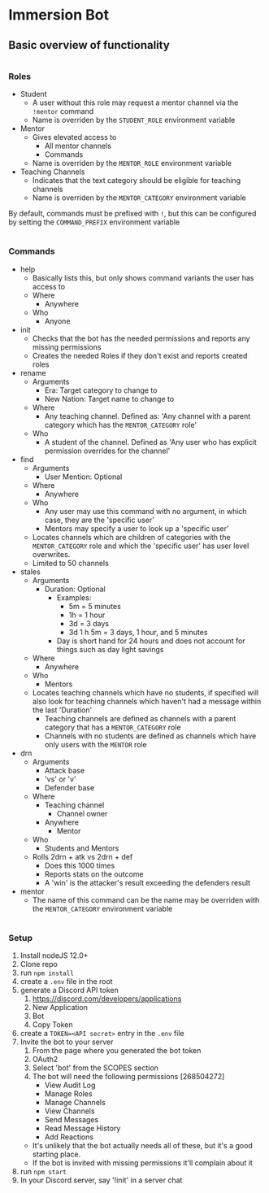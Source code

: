 # Immersion Bot
##
## Basic overview of functionality
#
### Roles
- Student
    - A user without this role may request a mentor channel via the `!mentor` command
    - Name is overriden by the `STUDENT_ROLE` environment variable
- Mentor
    - Gives elevated access to 
        - All mentor channels
        - Commands
    - Name is overriden by the `MENTOR_ROLE` environment variable
- Teaching Channels
    - Indicates that the text category should be eligible for teaching channels
    - Name is overriden by the `MENTOR_CATEGORY` environment variable

By default, commands must be prefixed with `!`, but this can be configured by setting the `COMMAND_PREFIX` environment variable
#
### Commands
- help
    - Basically lists this, but only shows command variants the user has access to
    - Where
        - Anywhere
    - Who
        - Anyone
- init
    - Checks that the bot has the needed permissions and reports any missing permissions
    - Creates the needed Roles if they don't exist and reports created roles
- rename
    - Arguments
        - Era: Target category to change to
        - New Nation: Target name to change to
    - Where
        - Any teaching channel. Defined as: 'Any channel with a parent category which has the `MENTOR_CATEGORY` role'
    - Who
        - A student of the channel. Defined as 'Any user who has explicit permission overrides for the channel'
- find
    - Arguments
        - User Mention: Optional
    - Where
        - Anywhere
    - Who
        - Any user may use this command with no argument, in which case, they are the 'specific user'
        - Mentors may specify a user to look up a 'specific user'
    - Locates channels which are children of categories with the `MENTOR_CATEGORY` role and which the 'specific user' has user level overwrites.
    - Limited to 50 channels
- stales
    - Arguments
        - Duration: Optional
            - Examples: 
                - 5m = 5 minutes
                - 1h = 1 hour
                - 3d = 3 days
                - 3d 1 h 5m = 3 days, 1 hour, and 5 minutes
            - Day is short hand for 24 hours and does not account for things such as day light savings
    - Where
        - Anywhere
    - Who
        - Mentors
    - Locates teaching channels which have no students, if specified will also look for teaching channels which haven't had a message within the last 'Duration'
        - Teaching channels are defined as channels with a parent category that has a `MENTOR_CATEGORY` role
        - Channels with no students are defined as channels which have only users with the `MENTOR` role
- drn
    - Arguments
        - Attack base
        - 'vs' or 'v'
        - Defender base
    - Where
        - Teaching channel
            - Channel owner
        - Anywhere
            - Mentor
    - Who
        - Students and Mentors
    - Rolls 2drn + atk vs 2drn + def
        - Does this 1000 times
        - Reports stats on the outcome
        - A 'win' is the attacker's result exceeding the defenders result
- mentor
    - The name of this command can be the name may be overriden with the `MENTOR_CATEGORY` environment variable
#
### Setup

1. Install nodeJS 12.0+
2. Clone repo
3. run `npm install`
5. create a `.env` file in the root
4. generate a Discord API token
    1. https://discord.com/developers/applications
    2. New Application
    3. Bot
    4. Copy Token
6. create a `TOKEN=<API secret>` entry in the `.env` file
7. Invite the bot to your server
    1. From the page where you generated the bot token
    2. OAuth2
    3. Select 'bot' from the SCOPES section
    4. The bot will need the following permissions [268504272]
        - View Audit Log
        - Manage Roles
        - Manage Channels
        - View Channels
        - Send Messages
        - Read Message History
        - Add Reactions
    - It's unlikely that the bot actually needs all of these, but it's a good starting place.
    - If the bot is invited with missing permissions it'll complain about it
7. run `npm start`
8. In your Discord server, say '!init' in a server chat